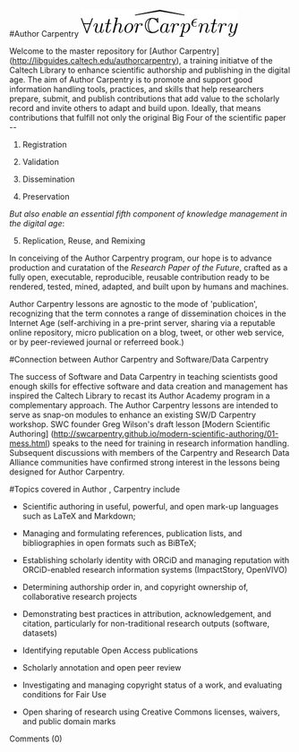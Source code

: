 #Author Carpentry                ![Author Carpentry Logo](AClogo.jpg)

Welcome to the master repository for [Author Carpentry] (http://libguides.caltech.edu/authorcarpentry), a training initiatve  of the Caltech Library to enhance scientific authorship and publishing in the digital age. The aim of Author Carpentry is to promote and support good information handling tools, practices, and skills that help researchers prepare, submit, and publish contributions that add value to the scholarly record and invite others to adapt and build upon. Ideally, that means contributions that fulfill not only the original Big Four of the scientific paper --

1. Registration

2. Validation

3. Dissemination

4. Preservation

*But also enable an essential fifth component of knowledge management in the digital age*:

5. Replication, Reuse, and Remixing

In conceiving of the Author Carpentry program, our hope is to advance production and curatation of the *Research Paper of the Future*, crafted as a fully open, executable, reproducible, reusable contribution ready to be rendered, tested, mined, adapted, and built upon by humans and machines. 

Author Carpentry lessons are agnostic to the mode of 'publication', recognizing that the term connotes a range of dissemination choices in the Internet Age (self-archiving in a pre-print server, sharing via a reputable online repository, micro publication on a blog, tweet, or other web service, or by peer-reviewed journal or referreed book.) 

#Connection between Author Carpentry and Software/Data Carpentry

The success of Software and Data Carpentry in teaching scientists good enough skills for effective software and data creation and management has inspired the Caltech Library to recast its Author Academy program in a complementary approach. The Author Carpentry lessons are intended to serve as snap-on modules to enhance an existing SW/D Carpentry workshop. SWC founder Greg Wilson's draft lesson [Modern Scientific Authoring] (http://swcarpentry.github.io/modern-scientific-authoring/01-mess.html) speaks to the need for training in research information handling.  Subsequent discussions with members of the Carpentry and Research Data Alliance communities have confirmed strong interest in the lessons being designed for Author Carpentry. 

#Topics covered in Author , Carpentry include

* Scientific authoring in useful, powerful, and open mark-up languages such as LaTeX and Markdown; 

* Managing and formulating references, publication lists, and bibliographies in open formats such as BiBTeX;

* Establishing scholarly identity with ORCiD and managing reputation with ORCiD-enabled research information systems (ImpactStory, OpenVIVO) 

* Determining authorship order in, and copyright ownership of, collaborative research projects

* Demonstrating best practices in attribution, acknowledgement, and citation, particularly for non-traditional research outputs (software, datasets)

* Identifying reputable Open Access publications

* Scholarly annotation and open peer review

* Investigating and managing copyright status of a work, and evaluating conditions for Fair Use

* Open sharing of research using Creative Commons licenses, waivers, and public domain marks

Comments (0)
